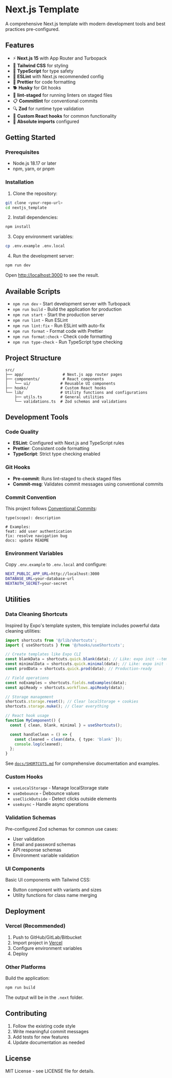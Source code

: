 # Next.js Template

A comprehensive Next.js template with modern development tools and best practices pre-configured.

## Features

- ⚡️ **Next.js 15** with App Router and Turbopack
- 🎨 **Tailwind CSS** for styling
- 📝 **TypeScript** for type safety
- 🔧 **ESLint** with Next.js recommended config
- 💅 **Prettier** for code formatting
- 🐕 **Husky** for Git hooks
- 🚫 **lint-staged** for running linters on staged files
- 📋 **Commitlint** for conventional commits
- 🔍 **Zod** for runtime type validation
- 🎣 **Custom React hooks** for common functionality
- 🎯 **Absolute imports** configured

## Getting Started

### Prerequisites

- Node.js 18.17 or later
- npm, yarn, or pnpm

### Installation

1. Clone the repository:

```bash
git clone <your-repo-url>
cd nextjs_template
```

2. Install dependencies:

```bash
npm install
```

3. Copy environment variables:

```bash
cp .env.example .env.local
```

4. Run the development server:

```bash
npm run dev
```

Open [http://localhost:3000](http://localhost:3000) to see the result.

## Available Scripts

- `npm run dev` - Start development server with Turbopack
- `npm run build` - Build the application for production
- `npm run start` - Start the production server
- `npm run lint` - Run ESLint
- `npm run lint:fix` - Run ESLint with auto-fix
- `npm run format` - Format code with Prettier
- `npm run format:check` - Check code formatting
- `npm run type-check` - Run TypeScript type checking

## Project Structure

```
src/
├── app/                 # Next.js app router pages
├── components/          # React components
│   └── ui/             # Reusable UI components
├── hooks/              # Custom React hooks
└── lib/                # Utility functions and configurations
    ├── utils.ts        # General utilities
    └── validations.ts  # Zod schemas and validations
```

## Development Tools

### Code Quality

- **ESLint**: Configured with Next.js and TypeScript rules
- **Prettier**: Consistent code formatting
- **TypeScript**: Strict type checking enabled

### Git Hooks

- **Pre-commit**: Runs lint-staged to check staged files
- **Commit-msg**: Validates commit messages using conventional commits

### Commit Convention

This project follows [Conventional Commits](https://www.conventionalcommits.org/):

```
type(scope): description

# Examples:
feat: add user authentication
fix: resolve navigation bug
docs: update README
```

### Environment Variables

Copy `.env.example` to `.env.local` and configure:

```bash
NEXT_PUBLIC_APP_URL=http://localhost:3000
DATABASE_URL=your-database-url
NEXTAUTH_SECRET=your-secret
```

## Utilities

### Data Cleaning Shortcuts

Inspired by Expo's template system, this template includes powerful data cleaning utilities:

```typescript
import shortcuts from '@/lib/shortcuts';
import { useShortcuts } from '@/hooks/useShortcuts';

// Create templates like Expo CLI
const blankData = shortcuts.quick.blank(data); // Like: expo init --template blank
const minimalData = shortcuts.quick.minimal(data); // Like: expo init --template minimal
const prodData = shortcuts.quick.prod(data); // Production-ready

// Field operations
const noExamples = shortcuts.fields.noExamples(data);
const apiReady = shortcuts.workflows.apiReady(data);

// Storage management
shortcuts.storage.reset(); // Clear localStorage + cookies
shortcuts.storage.nuke(); // Clear everything

// React hook usage
function MyComponent() {
  const { clean, blank, minimal } = useShortcuts();

  const handleClean = () => {
    const cleaned = clean(data, { type: 'blank' });
    console.log(cleaned);
  };
}
```

See [`docs/SHORTCUTS.md`](./docs/SHORTCUTS.md) for comprehensive documentation and examples.

### Custom Hooks

- `useLocalStorage` - Manage localStorage state
- `useDebounce` - Debounce values
- `useClickOutside` - Detect clicks outside elements
- `useAsync` - Handle async operations

### Validation Schemas

Pre-configured Zod schemas for common use cases:

- User validation
- Email and password schemas
- API response schemas
- Environment variable validation

### UI Components

Basic UI components with Tailwind CSS:

- Button component with variants and sizes
- Utility functions for class name merging

## Deployment

### Vercel (Recommended)

1. Push to GitHub/GitLab/Bitbucket
2. Import project in [Vercel](https://vercel.com)
3. Configure environment variables
4. Deploy

### Other Platforms

Build the application:

```bash
npm run build
```

The output will be in the `.next` folder.

## Contributing

1. Follow the existing code style
2. Write meaningful commit messages
3. Add tests for new features
4. Update documentation as needed

## License

MIT License - see LICENSE file for details.

